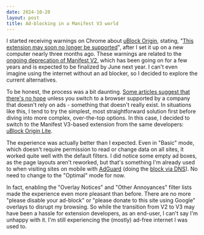 ```yaml
---
date: 2024-10-20
layout: post
title: Ad-blocking in a Manifest V3 world
---
```


I started receiving warnings on Chrome about [uBlock Origin][ubo], stating, "[This extension may soon no longer be supported][warning]", after I set it up on a new computer nearly three months ago. These warnings are related to the [ongoing deprecation of Manifest V2][mv2], which has been going on for a few years and is expected to be finalized by June next year. I can't even imagine using the internet without an ad blocker, so I decided to explore the current alternatives.

To be honest, the process was a bit daunting. [Some articles suggest that there's no hope][crackdown] unless you switch to a browser supported by a company that doesn't rely on ads - something that doesn't really exist. In situations like this, I tend to try the simplest, most straightforward solution first before diving into more complex, over-the-top options. In this case, I decided to switch to the Manifest V3-based extension from the same developers: [uBlock Origin Lite][ubol].

The experience was actually better than I expected. Even in "Basic" mode, which doesn't require permission to read or change data on all sites, it worked quite well with the default filters. I did notice some empty ad boxes, as the page layouts aren't reworked, but that's something I'm already used to when visiting sites on mobile with [AdGuard][adguard] (doing the [block via DNS][adguard-dns]). No need to change to the "Optimal" mode for now.

In fact, enabling the "Overlay Notices" and "Other Annoyances" filter lists made the experience even more pleasant than before. There are no more "please disable your ad-block" or "please donate to this site using Google" overlays to disrupt my browsing. So while the transition from V2 to V3 may have been a hassle for extension developers, as an end-user, I can't say I'm unhappy with it. I'm still experiencing the (mostly) ad-free internet I was used to.

[adguard-dns]: https://adguard-dns.io/en/public-dns.html
[adguard]: https://adguard.com/
[crackdown]: https://www.osnews.com/story/140947/googles-ad-blocking-crackdown-underway/
[mv2]: https://developer.chrome.com/docs/extensions/develop/migrate/mv2-deprecation-timeline
[ubo]: https://github.com/gorhill/uBlock
[ubol]: https://github.com/uBlockOrigin/uBOL-home
[warning]: https://github.com/uBlockOrigin/uBlock-issues/wiki/About-Google-Chrome's-%22This-extension-may-soon-no-longer-be-supported%22
